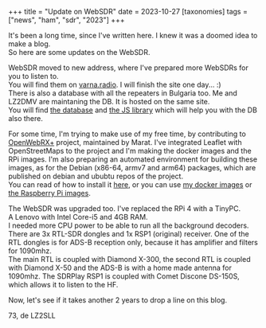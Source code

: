 +++
title = "Update on WebSDR"
date = 2023-10-27
[taxonomies]
tags = ["news", "ham", "sdr", "2023"]
+++

It's been a long time, since I've written here. I knew it was a doomed idea to make a blog.  
So here are some updates on the WebSDR.

WebSDR moved to new address, where I've prepared more WebSDRs for you to listen to.  
You will find them on <a href="https://varna.radio">varna.radio</a>. I will finish the site one day... :)   
There is also a database with all the repeaters in Bulgaria too. Me and LZ2DMV are maintaning the DB. It is hosted on the same site.  
You will find <a href="https://varna.radio/reps.json">the database</a> and <a href="https://varna.radio/reps.js">the JS library</a> which will help you with the DB also there.

For some time, I'm trying to make use of my free time, by contributing to <a href="https://github.com/luarvique/openwebrx">OpenWebRX+</a> project, maintained by Marat. I've integrated Leaflet with OpenStreetMaps to the project and I'm making the docker images and the RPi images. I'm also preparing an automated environment for building these images, as for the Debian (x86-64, armv7 and arm64) packages, which are published on debian and ububtu repos of the project.    
You can read of how to install it <a href="https://luarvique.github.io/ppa/">here</a>, or you can use <a href="https://hub.docker.com/search?q=slechev%2Fopenwebrx">my docker images</a> or <a href="https://github.com/luarvique/openwebrx/releases/">the Raspberry Pi images</a>.

The WebSDR was upgraded too. I've replaced the RPi 4 with a TinyPC.  
A Lenovo with Intel Core-i5 and 4GB RAM.  
I needed more CPU power to be able to run all the background decoders.  
There are 3x RTL-SDR dongles and 1x RSP1 (original) receiver. One of the RTL dongles is for ADS-B reception only, because it has amplifier and filters for 1090mhz.  
The main RTL is coupled with Diamond X-300, the second RTL is coupled with Diamond X-50 and the ADS-B is with a home made antenna for 1090mhz. The SDRPlay RSP1 is coupled with Comet Discone DS-150S, which allows it to listen to the HF.

Now, let's see if it takes another 2 years to drop a line on this blog.

73, de LZ2SLL
